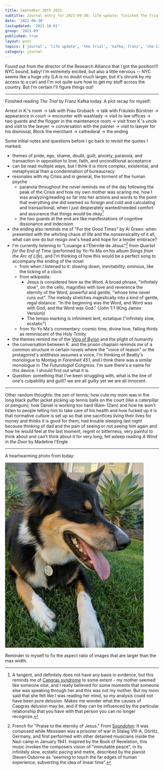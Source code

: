 ```yaml
---
title: September 30th 2021
subtitle: Journal entry for 2021-09-30; life update; finished The Trial; other random thoughts
date: '2021-09-30'
lastupdated: '2021-10-01'
group: '2021-09'
published: true
layout: post
topics: ['journal', 'life update', 'the trial', 'kafka, franz', 'the Crisis', 'mother', 'father', 'songs from the arc of life', 'capgras' ]
category: journal
---
```


Found out from the director of the Research Alliance that I got the position!!! NYC bound, baby!
I'm extremely excited, but also a little nervous -- NYC seems like a huge city (LA is no doubt much larger, but it's shrunk by my access to a car) and I'm not quite sure how to get my stuff across the country. But I'm certain I'll figure things out!
 
---

Finished reading *The Trial* by Franz Kafka today. A plot recap for myself:

Arrest in K.'s room → talk with Frau Grubach → talk with Fräulein Bürstner → appearance in court → encounter with washlady → visit to law offices → two guards and the flogger in the maintenance room → visit from K.'s uncle and visit to the lawyer → conversation with the painter → visit to lawyer for his dismissal, Block the merchant → cathederal → the ending


Some initial notes and questions before I go back to revisit the quotes I marked: 

- themes of pride, ego, shame, doubt, guilt, anxiety, paranoia, and transaction in opposition to love, faith, and unconditional acceptance
- can be read multiple ways, but I think it is more complex, existential, and metaphysical than a condemnation of bureaucracy 
- resonates with my Crisis and in general, the torment of the human psyche 
  - paranoia throughout the novel reminds me of the day following the peak of the Crisis and how my own mother was scaring me, how I was analyzing/reading so far into her actions and words to the point that everything she did seemed so foreign and cold and calculating and transactional, when I just desperately wanted/needed comfort and assurance that things would be okay[^capgras] 
  - the two guards at the end are like manifestations of cognitive dissonance and indecision
- the ending also reminds me of "For the Good Times" by Al Green: when presented with the whirling chaos of life and the nonsensicality of it all, what can one do but resign one's head and hope for a tender embrace?
- I'm currently listening to "Louange à l'Éternité de Jésus"[^louange] from *Quartet for the End of Time* (performed by Yo-Yo Ma on his album *Songs from the Arc of Life*), and I'm thinking of how this would be a perfect song to accompany the ending of the novel
  - from when I listened to it: slowing down, inevitability, ominous, like the ticking of a clock
  - from wikipedia: 
    - Jesus is considered here as the Word. A broad phrase, "infinitely slow", on the cello, magnifies with love and reverence the eternity of the Word, powerful and gentle, "whose time never runs out". The melody stretches majestically into a kind of gentle, regal distance. "In the beginning was the Word, and Word was with God, and the Word was God." (John 1:1 (King James Version))
    - The tempo marking is infiniment lent, extatique ("infinitely slow, ecstatic") 
  - from Yo-Yo Ma's commentary: cosmic time, divine love, falling thirds as reminiscent of the Holy Trinity 
- the themes remind me of the [Vlog of Byron](https://www.youtube.com/watch?v=wIyGaNMOaqE&t=22s) and the plight of humanity 
- the conversation between K. and the prison chaplain reminds me of a common structure in certain novels where the "voice of reason" or the protagonist's antithesis assumes a voice, I'm thinking of Beatty's monologue to Montag in *Farenheit 451*, and I think there was a similar monologue in *The Futurologial Congress*. I'm sure there's a name for this device. I should find out what it is.
- <span class='concept'>Question</span>: something that I've been struggling with, what is the line of one's culpability and guilt? we are all guilty yet we are all innocent. 

[^capgras]: A tangent, and definitely does not have any basis in evidence, but this reminds me of [Capgras syndrome](https://en.wikipedia.org/wiki/Capgras_delusion) to some extent - my mother seemed like someone else, and I really believed for some moments that someone else was speaking through her and this was not my mother. But my mom said that she felt like I was reading her mind, so my analysis could not have been pure delusion. Makes me wonder what the causes of Capgras delusion may be, and if they can be influenced by the particular relationship that you have with that person you can no longer recognize.

[^louange]: French for "Praise to the eternity of Jesus." From [Soundohm](https://www.soundohm.com/product/louange-a-l-eternite-de-j): It was composed while Messiaen was a prisoner of war in Stalag VIII-A, Görlitz, Germany, and first performed with other detained musicians inside the Nazi camp in January 1941. Inspired by the Book of Revelation, this music invokes the composers vision of "immutable peace", in its infinitely slow, ecstatic pacing and metre, described by the pianist Steven Osborne as “seeming to touch the far edges of human experience, subverting the idea of linear time”.

---

Other random thoughts: the zen of tennis; how cute my mom was in the long black puffer jacket picking up tennis balls on the court (like a caterpillar or penguin); how Daniel is working too hard (6am-12am) and how he won't listen to people telling him to take care of his health and how fucked up it is that normative culture is set up so that one sacrifices living their lives for money and thinks it is good for them; had trouble sleeping last night because thinking of dad and the pain of seeing or not seeing him again and how he would feel at the last moment, regret or bitterness, very painful to think about and can't think about it for very long; fell asleep reading *A Wind in the Door* by Madeline l'Engle

--- 

A heartwarming photo from today:

![Darla in the grass](darla-2021-09-30.jpg)

Reminder to myself to fix the aspect ratio of images that are larger than the max width.